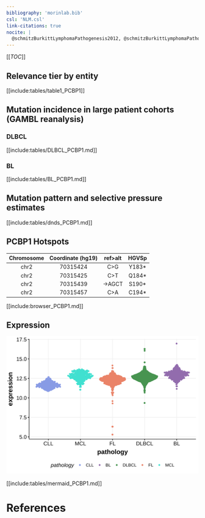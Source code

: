 ```yaml
---
bibliography: 'morinlab.bib'
csl: 'NLM.csl'
link-citations: true
nocite: |
  @schmitzBurkittLymphomaPathogenesis2012, @schmitzBurkittLymphomaPathogenesis2012
---
```


[[_TOC_]]


## Relevance tier by entity

[[include:tables/table1_PCBP1]]

## Mutation incidence in large patient cohorts (GAMBL reanalysis)

### DLBCL
[[include:tables/DLBCL_PCBP1.md]]

### BL
[[include:tables/BL_PCBP1.md]]

## Mutation pattern and selective pressure estimates

[[include:tables/dnds_PCBP1.md]]

## PCBP1 Hotspots

| Chromosome |Coordinate (hg19) | ref>alt | HGVSp | 
 | :---:| :---: | :--: | :---: |
| chr2 | 70315424 | C>G | Y183* |
| chr2 | 70315425 | C>T | Q184* |
| chr2 | 70315439 | ->AGCT | S190* |
| chr2 | 70315457 | C>A | C194* |

[[include:browser_PCBP1.md]]

## Expression
![](images/gene_expression/PCBP1_by_pathology.svg)
<!-- ORIGIN: schmitzBurkittLymphomaPathogenesis2012 -->
<!-- BL: schmitzBurkittLymphomaPathogenesis2012 -->

[[include:tables/mermaid_PCBP1.md]]

# References
